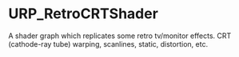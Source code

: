 # URP_RetroCRTShader
A shader graph which replicates some retro tv/monitor effects. CRT (cathode-ray tube) warping, scanlines, static, distortion, etc.
